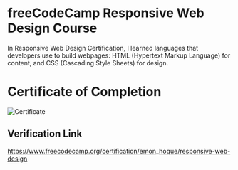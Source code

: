# freeCodeCamp Responsive Web Design Course 
 In Responsive Web Design Certification, I learned languages that developers use to build webpages: HTML (Hypertext Markup Language) for content, and CSS (Cascading Style Sheets) for design.
 
 # Certificate of Completion
![Certificate](https://user-images.githubusercontent.com/56671915/122028033-333daf80-cdfe-11eb-90bd-54dc87a0eb61.png)

 ## Verification Link
https://www.freecodecamp.org/certification/emon_hoque/responsive-web-design
